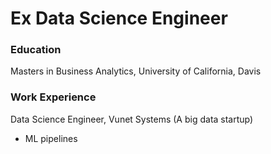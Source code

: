 # Ex Data Science Engineer 

### Education 
Masters in Business Analytics, University of California, Davis 

### Work Experience 
Data Science Engineer, Vunet Systems (A big data startup)
- ML pipelines



